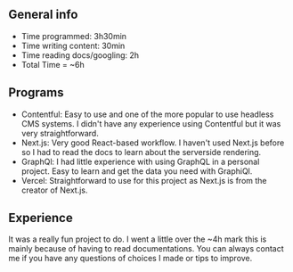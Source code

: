 ## General info

- Time programmed: 3h30min
- Time writing content: 30min
- Time reading docs/googling: 2h
- Total Time = ~6h

## Programs

- Contentful: Easy to use and one of the more popular to use headless CMS systems. I didn't have any experience using Contentful but it was very straightforward.
- Next.js: Very good React-based workflow. I haven't used Next.js before so I had to read the docs to learn about the serverside rendering.
- GraphQl: I had little experience with using GraphQL in a personal project. Easy to learn and get the data you need with GraphiQl.
- Vercel: Straightforward to use for this project as Next.js is from the creator of Next.js.

## Experience

It was a really fun project to do. I went a little over the ~4h mark this is mainly because of having to read documentations. You can always contact me if you have any questions of choices I made or tips to improve.